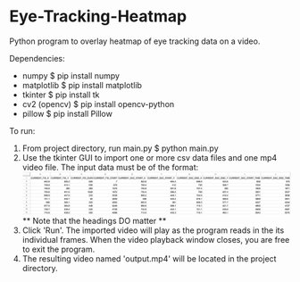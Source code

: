 # Eye-Tracking-Heatmap

Python program to overlay heatmap of eye tracking data on a video.

Dependencies:
- numpy
  $ pip install numpy
- matplotlib
  $ pip install matplotlib
- tkinter
  $ pip install tk
- cv2 (opencv)
  $ pip install opencv-python
- pillow
  $ pip install Pillow

To run: 
1. From project directory, run main.py $ python main.py
2. Use the tkinter GUI to import one or more csv data files and one mp4 video file. The input data must be of the format:
 ![Example CSV Image](exampleCSV.png "Example CSV")
** Note that the headings DO matter **
4. Click 'Run'. The imported video will play as the program reads in the its individual frames. When the video playback window closes, you are free to exit the program.
5. The resulting video named 'output.mp4' will be located in the project directory.

